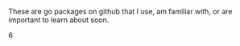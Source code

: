 
These are go packages on github that I use, am familiar with,
or are important to learn about soon.

6


